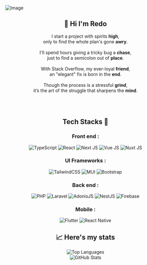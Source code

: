 ![Image](https://github.com/user-attachments/assets/b392aece-e6ac-4c33-9f1a-830a7b53698a)
<h2 align="center">👋 Hi I'm Redo </h2>
 <p align="center">
    I start a project with spirits <strong>high</strong>,<br>
    only to find the whole plan's gone <strong>awry</strong>.<br><br>
    I'll spend hours giving a tricky bug a <strong>chase</strong>,<br>
    just to find a semicolon out of <strong>place</strong>.<br><br>
    With Stack Overflow, my ever-loyal <strong>friend</strong>,<br>
    an "elegant" fix is born in the <strong>end</strong>.<br><br>
    Though the process is a stressful <strong>grind</strong>,<br>
    it’s the art of the struggle that sharpens the <strong>mind</strong>.
 </p>
<br><br>

<!-- Contact me via https://redomeire.github.io -->

<h2 align="center">Tech Stacks 🤖</h2>

<h3 align="center">Front end :</h3>

<div align="center">
<img src="https://img.shields.io/badge/typescript-%23007ACC.svg?style=for-the-badge&logo=typescript&logoColor=white" alt="TypeScript">
<img src="https://img.shields.io/badge/react-%2320232a.svg?style=for-the-badge&logo=react&logoColor=%2361DAFB" alt="React">
<img src="https://img.shields.io/badge/Next-black?style=for-the-badge&logo=next.js&logoColor=white" alt="Next JS">
<img src="https://img.shields.io/badge/Vue-2377BB4.svg?style=for-the-badge&logo=vue.js&logoColor=white&color=%2341B883" alt="Vue JS">
<img src="https://img.shields.io/badge/Nuxt-2377BB4.svg?style=for-the-badge&logo=nuxt&logoColor=white&color=%2300DC82" alt="Nuxt JS">
</div>

<h3 align="center"> UI Frameworks : </h3>

<div align="center">
<img src="https://img.shields.io/badge/tailwindcss-%2338B2AC.svg?style=for-the-badge&logo=tailwind-css&logoColor=white" alt="TailwindCSS">
<img src="https://img.shields.io/badge/MUI-%230081CB.svg?style=for-the-badge&logo=mui&logoColor=white" alt="MUI">
<img src="https://img.shields.io/badge/bootstrap-%23563D7C.svg?style=for-the-badge&logo=bootstrap&logoColor=white" alt="Bootstrap">
</div>

<h3 align="center">Back end :</h3>

<div align="center">
<img src="https://img.shields.io/badge/php-%23777BB4.svg?style=for-the-badge&logo=php&logoColor=white" alt="PHP">
<img src="https://img.shields.io/badge/laravel-%23FF2D20.svg?style=for-the-badge&logo=laravel&logoColor=white" alt="Laravel">
<img src="https://img.shields.io/badge/adonisjs-%23220052.svg?style=for-the-badge&logo=adonisjs&logoColor=white" alt="AdonisJS">
<img src="https://img.shields.io/badge/Nest-2377BB4.svg?style=for-the-badge&logo=nestjs&logoColor=white&color=%23E92747" alt="NestJS">
<img src="https://img.shields.io/badge/firebase-%23039BE5.svg?style=for-the-badge&logo=firebase" alt="Firebase">
</div>

<h3 align="center">
 Mobile :
</h3>

<div align="center">
<img src="https://img.shields.io/badge/flutter-2377BB4.svg?style=for-the-badge&logo=flutter&logoColor=white&color=%23027DFD" alt="Flutter">
<img src="https://img.shields.io/badge/react_native-%2320232a.svg?style=for-the-badge&logo=react&logoColor=%2361DAFB" alt="React Native">
</div>

<h2 align="center">📈 Here's my stats</h2>

<div align="center">
<img src="https://github-readme-stats.vercel.app/api/top-langs/?username=redomeire&theme=tokyonight&layout=compact" alt="Top Languages" />
<br>
<img src="https://github-readme-stats.vercel.app/api?username=redomeire&show_icons=true&theme=tokyonight" alt="GitHub Stats" />
</div>

<!---
bleedingcactus/bleedingcactus is a ✨ special ✨ repository because its `README.md` (this file) appears on your GitHub profile.
You can click the Preview link to take a look at your changes.
--->
